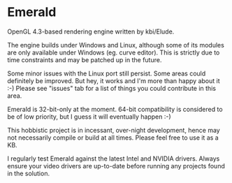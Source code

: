 Emerald
=======

OpenGL 4.3-based rendering engine written by kbi/Elude.

The engine builds under Windows and Linux, although some
of its modules are only available under Windows (eg. curve
editor). This is strictly due to time constraints and may
be patched up in the future.

Some minor issues with the Linux port still persist. Some areas
could definitely be improved. But hey, it works and I'm more
than happy about it :-) Please see "issues" tab for a list of
things you could contribute in this area.

Emerald is 32-bit-only at the moment. 64-bit compatibility
is considered to be of low priority, but I guess it will
eventually happen :-)

This hobbistic project is in incessant, over-night
development, hence may not necessarily compile or build
at all times. Please feel free to use it as a KB.

I regularly test Emerald against the latest Intel and NVIDIA drivers.
Always ensure your video drivers are up-to-date before running
any projects found in the solution.

